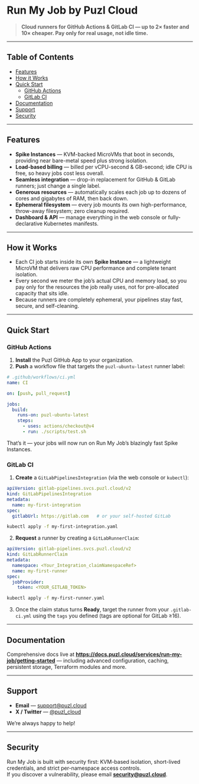 # Run My Job by Puzl Cloud

> **Cloud runners for GitHub Actions & GitLab CI — up to 2× faster and 10× cheaper. Pay only for real usage, not idle time.**
---

## Table of Contents
- [Features](#features)
- [How it Works](#how-it-works)
- [Quick Start](#quick-start)
  - [GitHub Actions](#github-actions)
  - [GitLab CI](#gitlab-ci)
- [Documentation](#documentation)
- [Support](#support)
- [Security](#security)

---

## Features

- **Spike Instances** — KVM-backed MicroVMs that boot in seconds, providing near bare-metal speed plus strong isolation.
- **Load-based billing** — billed per vCPU-second & GB-second; idle CPU is free, so heavy jobs cost less overall.
- **Seamless integration** — drop-in replacement for GitHub & GitLab runners; just change a single label.
- **Generous resources** — automatically scales each job up to dozens of cores and gigabytes of RAM, then back down.
- **Ephemeral filesystem** — every job mounts its own high-performance, throw-away filesystem; zero cleanup required.
- **Dashboard & API** — manage everything in the web console or fully-declarative Kubernetes manifests.

---

## How it Works

- Each CI job starts inside its own **Spike Instance** — a lightweight MicroVM that delivers raw CPU performance and complete tenant isolation.  
- Every second we meter the job’s actual CPU and memory load, so you pay only for the resources the job really uses, not for pre-allocated capacity that sits idle.  
- Because runners are completely ephemeral, your pipelines stay fast, secure, and self-cleaning.

---

## Quick Start

### GitHub Actions

1. **Install** the Puzl GitHub App to your organization.
2. **Push** a workflow file that targets the `puzl-ubuntu-latest` runner label:

```yaml
# .github/workflows/ci.yml
name: CI

on: [push, pull_request]

jobs:
  build:
    runs-on: puzl-ubuntu-latest
    steps:
      - uses: actions/checkout@v4
      - run: ./scripts/test.sh
```

That’s it — your jobs will now run on Run My Job’s blazingly fast Spike Instances.

### GitLab CI

1. **Create** a `GitLabPipelinesIntegration` (via the web console or `kubectl`):

```yaml
apiVersion: gitlab-pipelines.svcs.puzl.cloud/v2
kind: GitLabPipelinesIntegration
metadata:
  name: my-first-integration
spec:
  gitlabUrl: https://gitlab.com   # or your self-hosted GitLab
```

```bash
kubectl apply -f my-first-integration.yaml
```

2. **Request** a runner by creating a `GitLabRunnerClaim`:

```yaml
apiVersion: gitlab-pipelines.svcs.puzl.cloud/v2
kind: GitLabRunnerClaim
metadata:
  namespace: <Your_Integration_claimNamespaceRef>
  name: my-first-runner
spec:
  jobProvider:
    token: <YOUR_GITLAB_TOKEN>
```

```bash
kubectl apply -f my-first-runner.yaml
```

3. Once the claim status turns **Ready**, target the runner from your `.gitlab-ci.yml` using the `tags` you defined (tags are optional for GitLab ≥16).

---

## Documentation

Comprehensive docs live at **https://docs.puzl.cloud/services/run-my-job/getting-started** — including advanced configuration, caching, persistent storage, Terraform modules and more.

---

## Support

- **Email** — support@puzl.cloud  
- **X / Twitter** — [@puzl_cloud](https://x.com/puzl_cloud)

We’re always happy to help!

---

## Security

Run My Job is built with security first: KVM-based isolation, short-lived credentials, and strict per-namespace access controls.  
If you discover a vulnerability, please email **security@puzl.cloud**.
